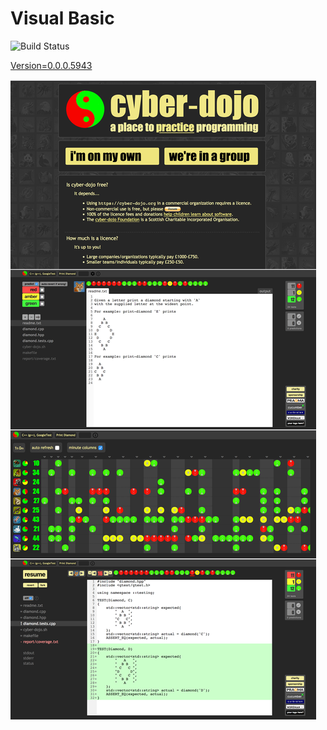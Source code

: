 # Visual Basic

![Build Status](https://travis-ci.org/cyber-dojo-languages/visual-basic.svg?branch=master)

[Version=0.0.0.5943](https://github.com/cyber-dojo-languages/visual-basic/blob/master/check_version.sh)

![cyber-dojo.org home page](https://github.com/cyber-dojo/cyber-dojo/blob/master/shared/home_page_snapshot.png)
